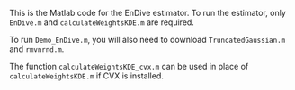 This is the Matlab code for the EnDive estimator. To run the estimator, only `EnDive.m` and `calculateWeightsKDE.m` are required. 

To run `Demo_EnDive.m`, you will also need to download `TruncatedGaussian.m` and `rmvnrnd.m`. 

The function `calculateWeightsKDE_cvx.m` can be used in place of `calculateWeightsKDE.m` if CVX is installed.
